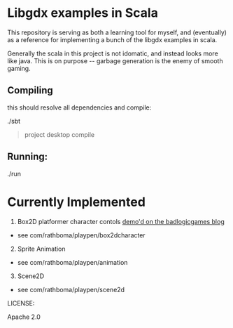 Libgdx examples in Scala
=====

This repository is serving as both a learning tool for myself, and (eventually) as 
a reference for implementing a bunch of the libgdx examples in scala.

Generally the scala in this project is not idomatic, and instead looks more like java. 
This is on purpose -- garbage generation is the enemy of smooth gaming.


Compiling
---

this should resolve all dependencies and compile:

./sbt
> project desktop
> compile


Running:
---

./run


Currently Implemented
=====

1. Box2D platformer character contols [demo'd on the badlogicgames blog](http://www.badlogicgames.com/wordpress/?p=2017)
  * see com/rathboma/playpen/box2dcharacter
2. Sprite Animation
  * see com/rathboma/playpen/animation
3. Scene2D
  * see com/rathboma/playpen/scene2d


LICENSE:

Apache 2.0